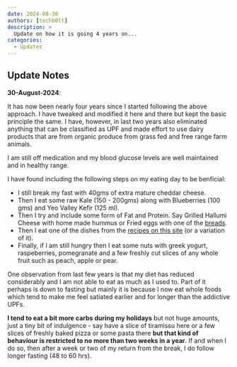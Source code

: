 ```yaml
---
date: 2024-08-30
authors: [techb0lt]
description: >
  Update on how it is going 4 years on...
categories:
  - Updates
---
```


## Update Notes

**30-August-2024**: 

It has now been nearly four years since I started following the above approach. I have tweaked and modified it here and there but kept the basic principle the same. I have, however, in last two years also eliminated anything that can be classified as UPF and made effort to use dairy products that are from organic produce from grass fed and free range farm animals. 

I am still off medication and my blood glucose levels are well maintained and in healthy range.

I have found including the following steps on my eating day to be benficial:

* I still break my fast with 40gms of extra mature cheddar cheese.
* Then I eat some raw Kale (150 - 200gms) along with Blueberries (100 gms) and Yeo Valley Kefir (125 ml).
* Then I try and include some form of Fat and Protein. Say Grilled Hallumi Cheese with home made hummus or Fried eggs with one of the [breads](./Recipes/Breads/).
* Then I eat one of the dishes from the [recipes on this site](./Recipes/) (or a variation of it).
* Finally, if I am still hungry then I eat some nuts with greek yogurt, raspeberries, pomegranate and a few freshly cut slices of any whole fruit such as peach, apple or pear.

One observation from last few years is that my diet has reduced considerably and I am not able to eat as much as I used to. Part of it perhaps is down to fasting but mainly it is because I now eat whole foods which tend to make me feel satiated earlier and for longer than the addictive UPFs.

**I tend to eat a bit more carbs during my holidays** but not huge amounts, just a tiny bit of indulgence - say have a slice of tiramissu here or a few slices of freshly baked pizza or some pasta there **but that kind of behaviour is restricted to no more than two weeks in a year**. If and when I do so, then after a week or two of my return from the break, I do follow longer fasting (48 to 60 hrs).
